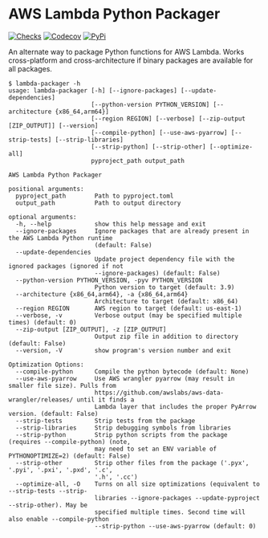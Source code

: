 # AWS Lambda Python Packager

[![Checks][checks-shield]][checks-url]
[![Codecov][codecov-shield]][codecov-url]
[![PyPi][pypi-shield]][pypi-url]


An alternate way to package Python functions for AWS Lambda. Works cross-platform and cross-architecture if binary packages are available for all packages.

```shell
$ lambda-packager -h
usage: lambda-packager [-h] [--ignore-packages] [--update-dependencies]
                       [--python-version PYTHON_VERSION] [--architecture {x86_64,arm64}]
                       [--region REGION] [--verbose] [--zip-output [ZIP_OUTPUT]] [--version]
                       [--compile-python] [--use-aws-pyarrow] [--strip-tests] [--strip-libraries]
                       [--strip-python] [--strip-other] [--optimize-all]
                       pyproject_path output_path

AWS Lambda Python Packager

positional arguments:
  pyproject_path        Path to pyproject.toml
  output_path           Path to output directory

optional arguments:
  -h, --help            show this help message and exit
  --ignore-packages     Ignore packages that are already present in the AWS Lambda Python runtime
                        (default: False)
  --update-dependencies
                        Update project dependency file with the ignored packages (ignored if not
                        --ignore-packages) (default: False)
  --python-version PYTHON_VERSION, -pyv PYTHON_VERSION
                        Python version to target (default: 3.9)
  --architecture {x86_64,arm64}, -a {x86_64,arm64}
                        Architecture to target (default: x86_64)
  --region REGION       AWS region to target (default: us-east-1)
  --verbose, -v         Verbose output (may be specified multiple times) (default: 0)
  --zip-output [ZIP_OUTPUT], -z [ZIP_OUTPUT]
                        Output zip file in addition to directory (default: False)
  --version, -V         show program's version number and exit

Optimization Options:
  --compile-python      Compile the python bytecode (default: None)
  --use-aws-pyarrow     Use AWS wrangler pyarrow (may result in smaller file size). Pulls from
                        https://github.com/awslabs/aws-data-wrangler/releases/ until it finds a
                        Lambda layer that includes the proper PyArrow version. (default: False)
  --strip-tests         Strip tests from the package
  --strip-libraries     Strip debugging symbols from libraries
  --strip-python        Strip python scripts from the package (requires --compile-python) (note,
                        may need to set an ENV variable of PYTHONOPTIMIZE=2) (default: False)
  --strip-other         Strip other files from the package ('.pyx', '.pyi', '.pxi', '.pxd', '.c',
                        '.h', '.cc')
  --optimize-all, -O    Turns on all size optimizations (equivalent to --strip-tests --strip-
                        libraries --ignore-packages --update-pyproject --strip-other). May be
                        specified multiple times. Second time will also enable --compile-python
                        --strip-python --use-aws-pyarrow (default: 0)

```



[codecov-shield]: https://img.shields.io/codecov/c/github/mumblepins/aws-lambda-python-packager?style=flat-square
[codecov-url]: https://app.codecov.io/gh/mumblepins/aws-lambda-python-packager


[checks-shield]: https://img.shields.io/github/workflow/status/mumblepins/aws-lambda-python-packager/Python%20Publish?style=flat-square
[checks-url]: https://github.com/mumblepins/aws-lambda-python-packager/actions/workflows/python-publish.yml

[pypi-shield]: https://img.shields.io/pypi/v/aws-lambda-python-packager?style=flat-square
[pypi-url]: https://pypi.org/project/aws-lambda-python-packager/

